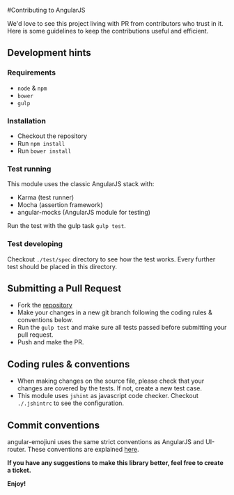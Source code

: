 #Contributing to AngularJS

We'd love to see this project living with PR from contributors who trust in it. Here is some guidelines to keep the contributions useful and efficient.

## Development hints

### Requirements
- `node` & `npm`
- `bower`
- `gulp`

### Installation
- Checkout the repository
- Run `npm install`
- Run `bower install`

### Test running
This module uses the classic AngularJS stack with:

- Karma (test runner)
- Mocha (assertion framework)
- angular-mocks (AngularJS module for testing)

Run the test with the gulp task `gulp test`.

### Test developing
Checkout `./test/spec` directory to see how the test works. Every further test should be placed in this directory.


## Submitting a Pull Request
- Fork the [repository](https://github.com/angularifyjs/angular-emojiuni/)
- Make your changes in a new git branch following the coding rules & conventions below.
- Run the `gulp test` and make sure all tests passed before submitting your pull request.
- Push and make the PR.


## Coding rules & conventions
- When making changes on the source file, please check that your changes are covered by the tests. If not, create a new test case.
- This module uses `jshint` as javascript code checker. Checkout `./.jshintrc` to see the configuration.


## Commit conventions
angular-emojiuni uses the same strict conventions as AngularJS and UI-router. These conventions are explained [here](https://github.com/angular/angular.js/blob/master/CONTRIBUTING.md#-git-commit-guidelines).

**If you have any suggestions to make this library better, feel free to create a ticket.**

**Enjoy!**